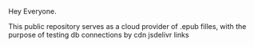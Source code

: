 Hey Everyone.

This public repository serves as a cloud provider of .epub filles, with the purpose of testing db connections by
cdn jsdelivr links
